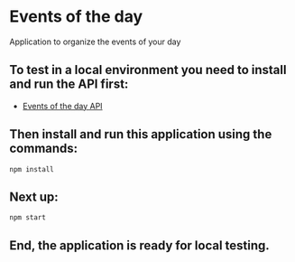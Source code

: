 # Events of the day
Application to organize the events of your day

## To test in a local environment you need to install and run the API first:

* <a href="https://github.com/DavidEdsonDoNascimento/EventsTheDayAPIJS" target="_blank">Events of the day API</a>

## Then install and run this application using the commands:

```
npm install
```

## Next up:

```
npm start
```

## End, the application is ready for local testing.
